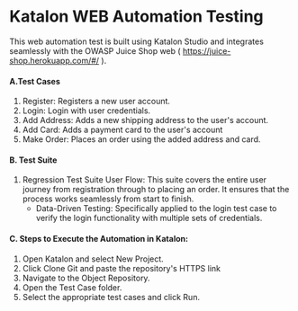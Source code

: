 # Katalon WEB Automation Testing

This web automation test is built using Katalon Studio and integrates seamlessly with the OWASP Juice Shop web ( https://juice-shop.herokuapp.com/#/ ).

#### A.Test Cases
1. Register: Registers a new user account.
2. Login: Login with user credentials.
3. Add Address: Adds a new shipping address to the user's account.
4. Add Card: Adds a payment card to the user's account
5. Make Order: Places an order using the added address and card.

#### B. Test Suite
1. Regression Test Suite User Flow: This suite covers the entire user journey from registration through to placing an order. It ensures that the process works seamlessly from start to finish.
   * Data-Driven Testing: Specifically applied to the login test case to verify the login functionality with multiple sets of credentials.

#### C. Steps to Execute the Automation in Katalon:
1. Open Katalon and select New Project.
2. Click Clone Git and paste the repository's HTTPS link
3. Navigate to the Object Repository.
4. Open the Test Case folder.
5. Select the appropriate test cases and click Run.
